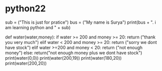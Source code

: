 # python22
sub = ("This is just for pratice")
bus = ("My name is Surya")
print(bus  + ". i am learning python and " + sub)

def water(water,money):
	if water >= 200 and money >= 20:
		return ("thank you very much")
	elif water < 200 and money >= 20:
		return ("sorry we dont have stock")
	elif water >=200 and money < 20:
		return ("not enough money")
	else:
		return("not enough money plus we dont have stock")
print(water(0,0))
print(water(200,19))
print(water(180,20))
print(water(200,20))
